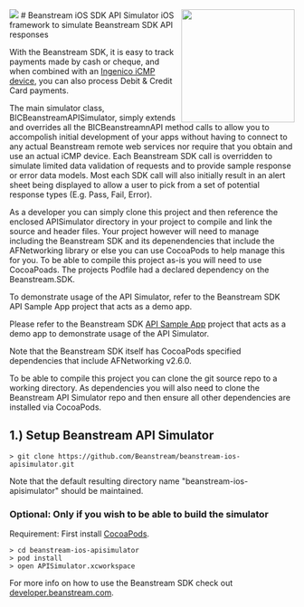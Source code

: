 <img src="http://www.beanstream.com/wp-content/uploads/2015/08/Beanstream-logo.png" />
# Beanstream iOS SDK API Simulator
<img align="right" src="http://ingenico.ca/wp-content/uploads/2014/07/ICMP-Main-carte-Updated-2-web-version-e1424706271455.jpg" height=200px />
iOS framework to simulate Beanstream SDK API responses

With the Beanstream SDK, it is easy to track payments made by cash or cheque, and when combined with an [Ingenico iCMP device](http://ingenico.ca/terminals/icmp/), you can also process Debit &amp; Credit Card payments.

The main simulator class, BICBeanstreamAPISimulator, simply extends and overrides all the BICBeanstreamnAPI method calls to allow you to accompolish initial development of your apps without having to connect to any actual Beanstream remote web services nor require that you obtain and use an actual iCMP device. Each Beanstream SDK call is overridden to simulate limited data validation of requests and to provide sample response or error data models. Most each SDK call will also initially result in an alert sheet being displayed to allow a user to pick from a set of potential response types (E.g. Pass, Fail, Error).

As a developer you can simply clone this project and then reference the enclosed APISimulator directory in your project to compile and link the source and header files. Your project however will need to manage including the Beanstream SDK and its depenendencies that include the AFNetworking library or else you can use CocoaPods to help manage this for you. To be able to compile this project as-is you will need to use CocoaPoads. The projects Podfile had a declared dependency on the Beanstream.SDK.

To demonstrate usage of the API Simulator, refer to the Beanstream SDK API Sample App project that acts as a demo app.

Please refer to the Beanstream SDK [API Sample App](https://github.com/Beanstream/beanstream-ios-apisample) project that acts as a demo app to demonstrate usage of the API Simulator.

Note that the Beanstream SDK itself has CocoaPods specified dependencies that include AFNetworking v2.6.0.

To be able to compile this project you can clone the git source repo to a working directory. As dependencies you will also need to clone the Beanstream API Simulator repo and then ensure all other dependencies are installed via CocoaPods.

## 1.) Setup Beanstream API Simulator

```
> git clone https://github.com/Beanstream/beanstream-ios-apisimulator.git
```

Note that the default resulting directory name "beanstream-ios-apisimulator" should be maintained.

### Optional: Only if you wish to be able to build the simulator

Requirement: First install [CocoaPods](https://cocoapods.org).

```
> cd beanstream-ios-apisimulator
> pod install
> open APISimulator.xcworkspace
```

For more info on how to use the Beanstream SDK check out [developer.beanstream.com](http://developer.beanstream.com).
